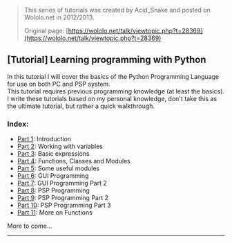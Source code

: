 > This series of tutorials was created by Acid_Snake and posted on Wololo.net in 2012/2013.
>
> Original page: [https://wololo.net/talk/viewtopic.php?t=28369](https://wololo.net/talk/viewtopic.php?t=28369)

## [Tutorial] Learning programming with Python

In this tutorial I will cover the basics of the Python Programming Language for use on both PC and PSP system.  
This tutorial requires previous programming knowledge (at least the basics).  
I write these tutorials based on my personal knowledge, don't take this as the ultimate tutorial, but rather a quick walkthrough.

### Index:

- [Part 1](acidsnake_tutorial_01.md): Introduction  
- [Part 2](acidsnake_tutorial_02.md): Working with variables  
- [Part 3](http://wololo.net/talk/viewtopic.php?f=37&t=11885): Basic expressions  
- [Part 4](http://wololo.net/talk/viewtopic.php?f=37&t=11904): Functions, Classes and Modules  
- [Part 5](http://wololo.net/talk/viewtopic.php?f=37&t=11920): Some useful modules  
- [Part 6](http://wololo.net/talk/viewtopic.php?f=37&t=13056): GUI Programming  
- [Part 7](http://wololo.net/talk/viewtopic.php?f=37&t=13059): GUI Programming Part 2  
- [Part 8](acidsnake_tutorial_08.md): PSP Programming  
- [Part 9](acidsnake_tutorial_09.md): PSP Programming Part 2  
- [Part 10](acidsnake_tutorial_10.md): PSP Programming Part 3  
- [Part 11](http://wololo.net/talk/viewtopic.php?f=37&t=33157): More on Functions  

More to come...

---
